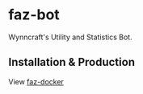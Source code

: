 # faz-bot

Wynncraft's Utility and Statistics Bot.

## Installation & Production

View [faz-docker](https://github.com/FAZuH/faz-docker)

<!-- ## Todo -->
<!---->
<!-- - command description -->
<!-- - improve help command -->
<!-- - tests (pain) -->
<!-- - commands -->
<!--   - admin commands -->
<!--     - traceback `<bool>` -->
<!--     - log_commands `<channel_id>` -->
<!--   - wynnanalyze -->
<!--     - alt_checker -->
<!--     - prof_worlds -->
<!--     - xp_grind_party -->
<!--   - wynnstat -->
<!--     - worldlist -->
<!--     - activity -->
<!--     - player -->
<!--     - player_guilds -->
<!--     - guild -->
<!--     - guild_member -->
<!--     - find_hunteds -->
<!--     - find_returned -->
<!--   - wynntrack: continuous simple stat tracking -->
<!--     - online -->
<!--     - player -->
<!--     - guild -->
<!--     - guild_member -->
